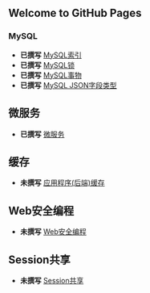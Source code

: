 ## Welcome to GitHub Pages

### MySQL
* **已撰写** [MySQL索引](development/database/mysql/index.md)
* **已撰写** [MySQL锁](development/database/mysql/lock.md)
* **已撰写** [MySQL事物](development/database/mysql/transaction.md)
* **已撰写** [MySQL JSON字段类型](development/database/mysql/field.json.md)

## 微服务
* **已撰写** [微服务](development/microservice/index.md)

## 缓存
* **未撰写** [应用程序(后端)缓存](development/microservice/index.md)


## Web安全编程
* **未撰写** [Web安全编程](development/microservice/index.md)

## Session共享
* **未撰写** [Session共享](development/microservice/index.md)
